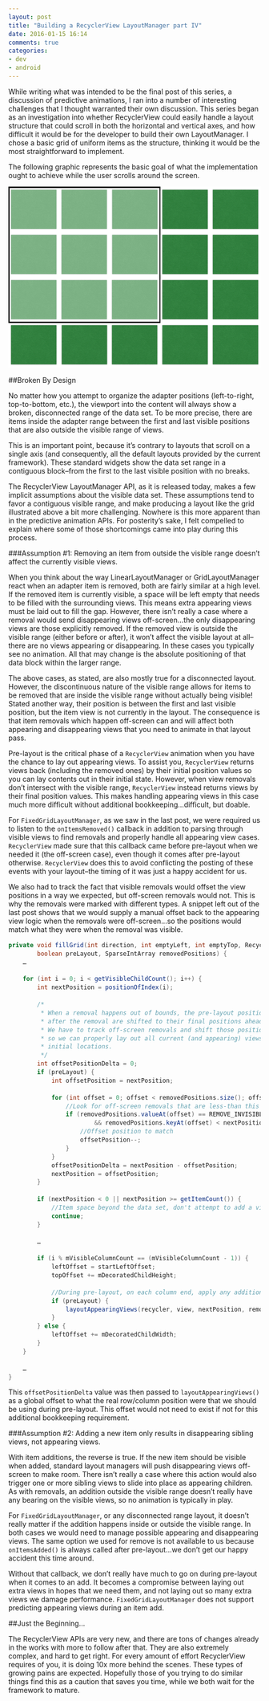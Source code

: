 ```yaml
---
layout: post
title: "Building a RecyclerView LayoutManager part IV"
date: 2016-01-15 16:14
comments: true
categories: 
- dev
- android
---
```

While writing what was intended to be the final post of this series, a discussion of predictive animations, I ran into a number of interesting challenges that I thought warranted their own discussion. This series began as an investigation into whether RecyclerView could easily handle a layout structure that could scroll in both the horizontal and vertical axes, and how difficult it would be for the developer to build their own LayoutManager. I chose a basic grid of uniform items as the structure, thinking it would be the most straightforward to implement.


The following graphic represents the basic goal of what the implementation ought to achieve while the user scrolls around the screen.

<center><img src="/images/building_recyclerview_layoutmanager_redux.gif" width="600" height="360"></center>

<!-- more --> 

##Broken By Design

No matter how you attempt to organize the adapter positions (left-to-right, top-to-bottom, etc.), the viewport into the content will always show a broken, disconnected range of the data set. To be more precise, there are items inside the adapter range between the first and last visible positions that are also outside the visible range of views.

This is an important point, because it’s contrary to layouts that scroll on a single axis (and consequently, all the default layouts provided by the current framework). These standard widgets show the data set range in a contiguous block–from the first to the last visible position with no breaks.

The RecyclerView LayoutManager API, as it is released today, makes a few implicit assumptions about the visible data set. These assumptions tend to favor a contiguous visible range, and make producing a layout like the grid illustrated above a bit more challenging. Nowhere is this more apparent than in the predictive animation APIs. For posterity’s sake, I felt compelled to explain where some of those shortcomings came into play during this process.

###Assumption #1: Removing an item from outside the visible range doesn’t affect the currently visible views.

When you think about the way LinearLayoutManager or GridLayoutManager react when an adapter item is removed, both are fairly similar at a high level. If the removed item is currently visible, a space will be left empty that needs to be filled with the surrounding views. This means extra appearing views must be laid out to fill the gap. However, there isn’t really a case where a removal would send disappearing views off-screen…the only disappearing views are those explicitly removed. If the removed view is outside the visible range (either before or after), it won’t affect the visible layout at all–there are no views appearing or disappearing. In these cases you typically see no animation. All that may change is the absolute positioning of that data block within the larger range.

The above cases, as stated, are also mostly true for a disconnected layout. However, the discontinuous nature of the visible range allows for items to be removed that are inside the visible range without actually being visible! Stated another way, their position is between the first and last visible position, but the item view is not currently in the layout. The consequence is that item removals which happen off-screen can and will affect both appearing and disappearing views that you need to animate in that layout pass.

Pre-layout is the critical phase of a ``RecyclerView`` animation when you have the chance to lay out appearing views. To assist you, ``RecyclerView`` returns views back (including the removed ones) by their initial position values so you can lay contents out in their initial state. However, when view removals don’t intersect with the visible range, ``RecyclerView`` instead returns views by their final position values. This makes handling appearing views in this case much more difficult without additional bookkeeping…difficult, but doable.

For ``FixedGridLayoutManager``, as we saw in the last post, we were required us to listen to the ``onItemsRemoved()`` callback in addition to parsing through visible views to find removals and properly handle all appearing view cases. ``RecyclerView`` made sure that this callback came before pre-layout when we needed it (the off-screen case), even though it comes after pre-layout otherwise. ``RecyclerView`` does this to avoid conflicting the posting of these events with your layout–the timing of it was just a happy accident for us.

We also had to track the fact that visible removals would offset the view positions in a way we expected, but off-screen removals would not. This is why the removals were marked with different types. A snippet left out of the last post shows that we would supply a manual offset back to the appearing view logic when the removals were off-screen…so the positions would match what they were when the removal was visible.

```java
private void fillGrid(int direction, int emptyLeft, int emptyTop, RecyclerView.Recycler recycler,
        boolean preLayout, SparseIntArray removedPositions) {
    …

    for (int i = 0; i < getVisibleChildCount(); i++) {
        int nextPosition = positionOfIndex(i);

        /*
         * When a removal happens out of bounds, the pre-layout positions of items
         * after the removal are shifted to their final positions ahead of schedule.
         * We have to track off-screen removals and shift those positions back
         * so we can properly lay out all current (and appearing) views in their
         * initial locations.
         */
        int offsetPositionDelta = 0;
        if (preLayout) {
            int offsetPosition = nextPosition;

            for (int offset = 0; offset < removedPositions.size(); offset++) {
                //Look for off-screen removals that are less-than this
                if (removedPositions.valueAt(offset) == REMOVE_INVISIBLE
                        && removedPositions.keyAt(offset) < nextPosition) {
                    //Offset position to match
                    offsetPosition--;
                }
            }
            offsetPositionDelta = nextPosition - offsetPosition;
            nextPosition = offsetPosition;
        }

        if (nextPosition < 0 || nextPosition >= getItemCount()) {
            //Item space beyond the data set, don't attempt to add a view
            continue;
        }

        …

        if (i % mVisibleColumnCount == (mVisibleColumnCount - 1)) {
            leftOffset = startLeftOffset;
            topOffset += mDecoratedChildHeight;

            //During pre-layout, on each column end, apply any additional appearing views
            if (preLayout) {
                layoutAppearingViews(recycler, view, nextPosition, removedPositions.size(), offsetPositionDelta);
            }
        } else {
            leftOffset += mDecoratedChildWidth;
        }
    }

    …
}
```

This ``offsetPositionDelta`` value was then passed to ``layoutAppearingViews()`` as a global offset to what the real row/column position were that we should be using during pre-layout. This offset would not need to exist if not for this additional bookkeeping requirement.

###Assumption #2: Adding a new item only results in disappearing sibling views, not appearing views.

With item additions, the reverse is true. If the new item should be visible when added, standard layout managers will push disappearing views off-screen to make room. There isn’t really a case where this action would also trigger one or more sibling views to slide into place as appearing children. As with removals, an addition outside the visible range doesn’t really have any bearing on the visible views, so no animation is typically in play.

For ``FixedGridLayoutManager``, or any disconnected range layout, it doesn’t really matter if the addition happens inside or outside the visible range. In both cases we would need to manage possible appearing and disappearing views. The same option we used for remove is not available to us because ``onItemsAdded()`` is always called after pre-layout…we don’t get our happy accident this time around.

Without that callback, we don’t really have much to go on during pre-layout when it comes to an add. It becomes a compromise between laying out extra views in hopes that we need them, and not laying out so many extra views we damage performance. ``FixedGridLayoutManager`` does not support predicting appearing views during an item add.

##Just the Beginning…

The RecyclerView APIs are very new, and there are tons of changes already in the works with more to follow after that. They are also extremely complex, and hard to get right. For every amount of effort RecyclerView requires of you, it is doing 10x more behind the scenes. These types of growing pains are expected. Hopefully those of you trying to do similar things find this as a caution that saves you time, while we both wait for the framework to mature.